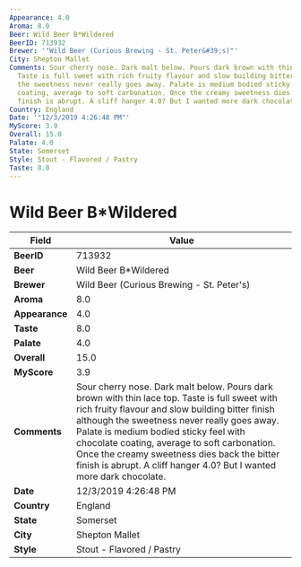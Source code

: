 ```yaml
---
Appearance: 4.0
Aroma: 8.0
Beer: Wild Beer B*Wildered
BeerID: 713932
Brewer: '"Wild Beer (Curious Brewing - St. Peter&#39;s)"'
City: Shepton Mallet
Comments: Sour cherry nose. Dark malt below. Pours dark brown with thin lace top.
  Taste is full sweet with rich fruity flavour and slow building bitter finish although
  the sweetness never really goes away. Palate is medium bodied sticky feel with chocolate
  coating, average to soft carbonation. Once the creamy sweetness dies back the bitter
  finish is abrupt. A cliff hanger 4.0? But I wanted more dark chocolate.
Country: England
Date: '"12/3/2019 4:26:48 PM"'
MyScore: 3.9
Overall: 15.0
Palate: 4.0
State: Somerset
Style: Stout - Flavored / Pastry
Taste: 8.0
---
```


# Wild Beer B*Wildered

| Field         | Value |
|---------------|-------|
| **BeerID** | 713932 |
| **Beer** | Wild Beer B*Wildered |
| **Brewer** | Wild Beer (Curious Brewing - St. Peter&#39;s) |
| **Aroma** | 8.0 |
| **Appearance** | 4.0 |
| **Taste** | 8.0 |
| **Palate** | 4.0 |
| **Overall** | 15.0 |
| **MyScore** | 3.9 |
| **Comments** | Sour cherry nose. Dark malt below. Pours dark brown with thin lace top. Taste is full sweet with rich fruity flavour and slow building bitter finish although the sweetness never really goes away. Palate is medium bodied sticky feel with chocolate coating, average to soft carbonation. Once the creamy sweetness dies back the bitter finish is abrupt. A cliff hanger 4.0? But I wanted more dark chocolate. |
| **Date** | 12/3/2019 4:26:48 PM |
| **Country** | England |
| **State** | Somerset |
| **City** | Shepton Mallet |
| **Style** | Stout - Flavored / Pastry |
